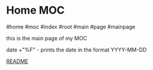 # Home MOC

#home #moc #index #root #main #page #mainpage

this is the main page of my MOC

date +"%F" - prints the date in the format YYYY-MM-DD

[README](./README.md)